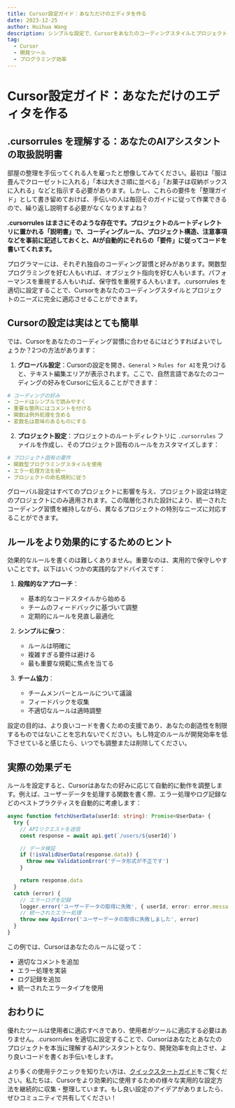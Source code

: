 ```yaml
---
title: Cursor設定ガイド：あなただけのエディタを作る
date: 2023-12-25
author: Huihua Wang
description: シンプルな設定で、Cursorをあなたのコーディングスタイルとプロジェクトのニーズに適応させる
tag:
  - Cursor
  - 開発ツール
  - プログラミング効率
---
```


# Cursor設定ガイド：あなただけのエディタを作る

## .cursorrules を理解する：あなたのAIアシスタントの取扱説明書

部屋の整理を手伝ってくれる人を雇ったと想像してみてください。最初は「服は畳んでクローゼットに入れる」「本は大きさ順に並べる」「お菓子は収納ボックスに入れる」などと指示する必要があります。しかし、これらの要件を「整理ガイド」として書き留めておけば、手伝いの人は毎回そのガイドに従って作業できるので、繰り返し説明する必要がなくなりますよね？

**.cursorrules はまさにそのような存在です。プロジェクトのルートディレクトリに置かれる「説明書」で、コーディングルール、プロジェクト構造、注意事項などを事前に記述しておくと、AIが自動的にそれらの「要件」に従ってコードを書いてくれます。**

プログラマーには、それぞれ独自のコーディング習慣と好みがあります。関数型プログラミングを好む人もいれば、オブジェクト指向を好む人もいます。パフォーマンスを重視する人もいれば、保守性を重視する人もいます。.cursorrules を適切に設定することで、Cursorをあなたのコーディングスタイルとプロジェクトのニーズに完全に適応させることができます。

## Cursorの設定は実はとても簡単

では、Cursorをあなたのコーディング習慣に合わせるにはどうすればよいでしょうか？2つの方法があります：

1. **グローバル設定**：Cursorの設定を開き、`General` > `Rules for AI`を見つけると、テキスト編集エリアが表示されます。ここで、自然言語であなたのコーディングの好みをCursorに伝えることができます：

```yaml
# コーディングの好み
- コードはシンプルで読みやすく
- 重要な箇所にはコメントを付ける
- 関数は例外処理を含める
- 変数名は意味のあるものにする
```

2. **プロジェクト設定**：プロジェクトのルートディレクトリに `.cursorrules` ファイルを作成し、そのプロジェクト固有のルールをカスタマイズします：

```yaml
# プロジェクト固有の要件
- 関数型プログラミングスタイルを使用
- エラー処理方法を統一
- プロジェクトの命名規則に従う
```

グローバル設定はすべてのプロジェクトに影響を与え、プロジェクト設定は特定のプロジェクトにのみ適用されます。この階層化された設計により、統一されたコーディング習慣を維持しながら、異なるプロジェクトの特別なニーズに対応することができます。

## ルールをより効果的にするためのヒント

効果的なルールを書くのは難しくありません。重要なのは、実用的で保守しやすいことです。以下はいくつかの実践的なアドバイスです：

1. **段階的なアプローチ**：

   - 基本的なコードスタイルから始める
   - チームのフィードバックに基づいて調整
   - 定期的にルールを見直し最適化

2. **シンプルに保つ**：

   - ルールは明確に
   - 複雑すぎる要件は避ける
   - 最も重要な規範に焦点を当てる

3. **チーム協力**：
   - チームメンバーとルールについて議論
   - フィードバックを収集
   - 不適切なルールは適時調整

設定の目的は、より良いコードを書くための支援であり、あなたの創造性を制限するものではないことを忘れないでください。もし特定のルールが開発効率を低下させていると感じたら、いつでも調整または削除してください。

## 実際の効果デモ

ルールを設定すると、Cursorはあなたの好みに応じて自動的に動作を調整します。例えば、ユーザーデータを処理する関数を書く際、エラー処理やログ記録などのベストプラクティスを自動的に考慮します：

```typescript
async function fetchUserData(userId: string): Promise<UserData> {
  try {
    // APIリクエストを送信
    const response = await api.get(`/users/${userId}`)

    // データ検証
    if (!isValidUserData(response.data)) {
      throw new ValidationError('データ形式が不正です')
    }

    return response.data
  }
  catch (error) {
    // エラーログを記録
    logger.error('ユーザーデータの取得に失敗', { userId, error: error.message })
    // 統一されたエラー処理
    throw new ApiError('ユーザーデータの取得に失敗しました', error)
  }
}
```

この例では、Cursorはあなたのルールに従って：

- 適切なコメントを追加
- エラー処理を実装
- ログ記録を追加
- 統一されたエラータイプを使用

## おわりに

優れたツールは使用者に適応すべきであり、使用者がツールに適応する必要はありません。.cursorrules を適切に設定することで、Cursorはあなたとあなたのプロジェクトを本当に理解するAIアシスタントとなり、開発効率を向上させ、より良いコードを書くお手伝いをします。

より多くの使用テクニックを知りたい方は、[クイックスタートガイド](./cursor-quick-start)をご覧ください。私たちは、Cursorをより効果的に使用するための様々な実用的な設定方法を継続的に収集・整理しています。もし良い設定のアイデアがありましたら、ぜひコミュニティで共有してください！
